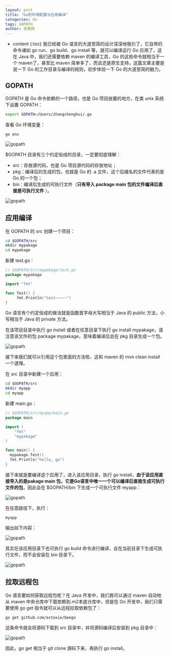 ```yaml
---
layout: post
title: "Go的环境配置与应用编译"
categories: Go
tags: GOPATH
author: 张乘辉
---
```


* content
{:toc}
我已经被 Go 语言的大道至简的设计深深地吸引了，它自带的命令诸如 go run、go build、go install 等，就可以编译运行 Go 应用了，这在 Java 中，我们还需要依赖 maven 的编译工具，Go 的这些命令就相当于一个 maven了，甚至比 maven 简单多了，而且还是原生支持，这篇文章主要是说一下 Go 的工作目录与编译的规则，初步体验一下 Go 的大道至简的魅力。











## GOPATH

GOPATH 是 Go 命令依赖的一个路径，也是 Go 项目放置的地方，在类 unix 系统下设置 GOPATH：

```bash
export GOPATH=/Users/zhangchenghui/.go
```

查看 Go 环境变量：

```bash
go env
```

![gopath](https://gitee.com/objcoding/md-picture/raw/master/img/go.png)



$GOPATH 目录有三个约定俗成的目录，一定要彻底理解：

- src：存放源代码，也是 Go 项目源代码的存放地址；
- pkg：编译后的生成的包，也就是 Go 的 .a 文件，这个后缀名的文件代表的是 Go  的一个包；
- bin：编译后生成的可执行文件（**只有导入 package main 包的文件编译后直接是可执行文件** ）。



![gopath](https://gitee.com/objcoding/md-picture/raw/master/img/go2.png)



## 应用编译

在 GOPATH 的 src 创建一个项目：

```bash
cd $GOPATH/src
mkdir mypakage
cd mypakage
```

新建 test.go：

```go
// $GOPATH/src/mypakage/test.go
package mypakage

import "fmt"

func Test() {
     fmt.Println("test~~~~~")
}
```

Go 语言有个约定俗成的做法就是函数首字母大写相当于 Java 的 public 方法，小写相当于 Java 的 private 方法。

在该项目目录中执行 go install 或者在任意目录下执行 go install mypakage，请注意该文件的包 package mypakage，意味着编译后会在 pkg 目录生成一个包。

![gopath](https://gitee.com/objcoding/md-picture/raw/master/img/go3.png)

接下来我们就可以引用这个包里面的方法啦，这和 maven 的 mvn clean install 一个道理。

在 src 目录中新建一个应用：

```bash
cd $GOPATH/src
mkdir myapp
cd myapp
```

新建 main.go：

```go
// $GOPATH/src/myapp/main.go
package main

import (
	"fmt"
  	"mypakage"
)

func main() {
  mypakage.Test()
  fmt.Println("hello, go")
}
```



接下来就是要编译这个应用了，进入该应用目录，执行 go install，**由于该应用直接导入的是pakage main 包，它是Go语言中唯一一个可以编译后直接生成可执行文件的包**，因此会在 $GOPATH/bin 下生成一个可执行文件  myapp：

![gopath](https://gitee.com/objcoding/md-picture/raw/master/img/go4.png)

在任意路径下，执行：

```
myapp
```

输出如下内容：

![gopath](https://gitee.com/objcoding/md-picture/raw/master/img/go5.png)



其实在该应用目录下也可执行 go build 命令进行编译，会在当前目录下生成可执行文件，而不会安装在 bin 目录下。

![gopath](https://gitee.com/objcoding/md-picture/raw/master/img/go6.png)





## 拉取远程包

Go 语言要如何获取远程包呢？在 Java 开发中，我们我可以通过 maven 自动地从 maven 中央仓库中下载依赖到.m2本底仓库中，但是在 Go 开发中，我们只需要使用 go get 指令就可以从远程拉取依赖包了：

```bash
go get github.com/astaxie/beego
```

这条命令就会将源码下载到 src 目录中，并将源码编译后安装到 pkg 目录中：

![gopath](https://gitee.com/objcoding/md-picture/raw/master/img/go7.png)

因此，go get 相当于 git clone 源码下来，再执行 go install。